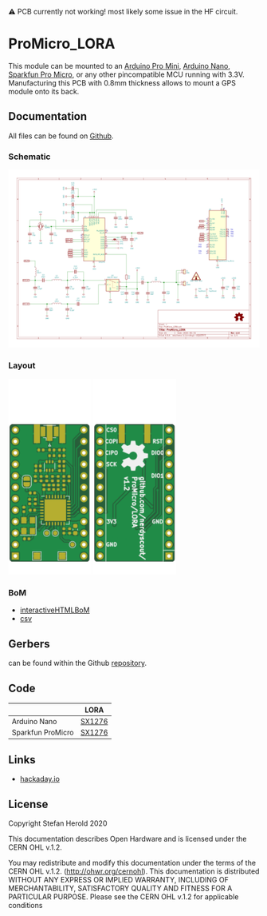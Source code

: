 :warning:
PCB currently not working! most likely some issue in the HF circuit.

# ProMicro_LORA
This module can be mounted to an [Arduino Pro Mini](https://www.sparkfun.com/products/11113), [Arduino Nano](https://store.arduino.cc/arduino-nano), [Sparkfun Pro Micro](https://www.sparkfun.com/products/12587), or any other pincompatible MCU running with 3.3V. Manufacturing this PCB with 0.8mm thickness allows to mount a GPS module onto its back.


## Documentation
All files can be found on [Github](https://github.com/nerdyscout/ProMicro/tree/master/LORA).


### Schematic
[![ProMicro_LORA-Schematic](docs/ProMicro_LORA-Schematic.svg)](docs/ProMicro_LORA-Schematic.pdf)


### Layout
<a href="docs/ProMicro_LORA-Board_top.pdf"><img src="docs/img/ProMicro_LORA-Board_top.svg" alt="ProMicro_LORA-Board_top" width="33%"/></a>
<a href="docs/ProMicro_LORA-Board_bottom.pdf"><img src="docs/img/ProMicro_LORA-Board_bottom.svg" alt="ProMicro_LORA-Board_bottom" width="33%"/></a>


### BoM
  * [interactiveHTMLBoM](https://nerdyscout.github.io/ProMicro/LORA/docs/BOM/ProMicro_LORA.html)
  * [csv](docs/gerbers/ProMicro_LORA.csv)


## Gerbers
can be found within the Github [repository](gerbers).


## Code
| | LORA | 
| --- | --- |
| Arduino Nano | [SX1276](examples/Arduino_Nano_LORA/Arduino_Nano_LORA.ino) |
| Sparkfun ProMicro | [SX1276](examples/Sparkfun_ProMicro_LORA/Sparkfun_ProMicro_LORA.ino) |


## Links
  * [hackaday.io](https://hackaday.io/project/171898-promicro)


## License
Copyright Stefan Herold 2020

This documentation describes Open Hardware and is licensed under the CERN OHL v.1.2.

You may redistribute and modify this documentation under the terms of the CERN OHL v.1.2. (http://ohwr.org/cernohl). This documentation is distributed WITHOUT ANY EXPRESS OR IMPLIED WARRANTY, INCLUDING OF MERCHANTABILITY, SATISFACTORY QUALITY AND FITNESS FOR A PARTICULAR PURPOSE. Please see the CERN OHL v.1.2 for applicable conditions
